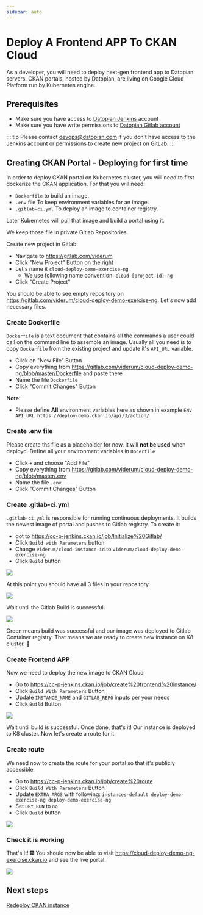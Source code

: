 ```yaml
---
sidebar: auto
---
```


# Deploy A Frontend APP To CKAN Cloud

As a developer, you will need to deploy next-gen frontend app to Datopian servers. CKAN portals, hosted by Datopian, are living on Google Cloud Platform run by Kubernetes engine.

## Prerequisites

- Make sure you have access to [Datopian Jenkins](https://cc-p-jenkins.ckan.io/) account
- Make sure you have write permissions to [Datopian Gitlab account](https://gitlab.com/viderum)

::: tip
Please contact devops@datopian.com if you don’t have access to the Jenkins account or permissions to create new project on GitLab.
:::

## Creating CKAN Portal - Deploying for first time

In order to deploy CKAN portal on Kubernetes cluster, you will need to first dockerize the CKAN application. For that you will need:

- `Dockerfile` to build an image.
- `.env` file To keep environment variables for an image.
- `.gitlab-ci.yml` To deploy an image to container registry.

Later Kubernetes will pull that image and build a portal using it.

We keep those file in private Gitlab Repositories.

Create new project in Gitlab:

- Navigate to https://gitlab.com/viderum
- Click "New Project" Button on the right
- Let's name it `cloud-deploy-demo-exercise-ng`
  - We use following name convention: `cloud-[project-id]-ng`
- Click "Create Project"

You should be able to see empty repository on https://gitlab.com/viderum/cloud-deploy-demo-exercise-ng. Let's now add necessary files.

### Create Dockerfile

`Dockerfile` is a text document that contains all the commands a user could call on the command line to assemble an image. Usually all you need is to copy `Dockerfile` from the existing project and update it's `API_URL` variable.

- Click on "New File" Button
- Copy everything from https://gitlab.com/viderum/cloud-deploy-demo-ng/blob/master/Dockerfile and paste there
- Name the file `Dockerfile`
- Click "Commit Changes" Button

**Note:**
- Please define **All** environment variables here as shown in example `ENV API_URL https://deploy-demo.ckan.io/api/3/action/`

### Create .env file

Please create ths file as a placeholder for now. It will **not be used** when deployd. Define all your environment variables in `Docerfile`

- Click `+` and choose "Add File"
- Copy everything from https://gitlab.com/viderum/cloud-deploy-demo-ng/blob/master/.env
- Name the file `.env`
- Click "Commit Changes" Button

### Create .gitlab-ci.yml

`.gitlab-ci.yml` is responsible for running continuous deployments. It builds the newest image of portal and pushes to Gitlab registry. To create it:

- got to https://cc-p-jenkins.ckan.io/job/Initialize%20Gitlab/
- Click `Build with Parameters` button
- Change `viderum/cloud-instance-id` to `viderum/cloud-deploy-demo-exercise-ng`
- Click `Build` button

![](https://i.imgur.com/9xGKXOd.png)

At this point you should have all 3 files in your repository.

![](https://i.imgur.com/15leOnP.png)

Wait until the Gitlab Build is successful.

![](https://i.imgur.com/cVopL51.png)

Green means build was successful and our image was deployed to Gitlab Container registry. That means we are ready to create new instance on K8 cluster. :rocket:

### Create Frontend APP

Now we need to deploy the new image to CKAN Cloud

- Go to https://cc-p-jenkins.ckan.io/job/create%20frontend%20instance/
- Click `Build With Parameters` Button
- Update `INSTANCE_NAME` and `GITLAB_REPO` inputs per your needs
- Click `Build` Button

![](https://i.imgur.com/GxLvkpe.png)

Wait until build is successful. Once done, that's it! Our instance is deployed to K8 cluster. Now let's create a route for it.

### Create route

We need now to create the route for your portal so that it's publicly accessible.

- Go to https://cc-p-jenkins.ckan.io/job/create%20route
- Click `Build With Parameters` Button
- Update `EXTRA_ARGS` with following: `instances-default deploy-demo-exercise-ng deploy-demo-exercise-ng`
- Set `DRY_RUN` to `no`
- Click `Build` button

![](https://i.imgur.com/lZWoB4Q.png)

### Check it is working

That's It! :fireworks: You should now be able to visit https://cloud-deploy-demo-ng-exercise.ckan.io and see the live portal.

![](https://i.imgur.com/TqD8GCY.png)

## Next steps

[Redeploy CKAN instance](/deploy/redeploy)
